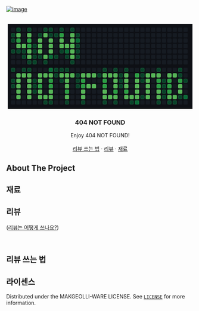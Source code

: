 <a name="readme-top"></a>

[![image](https://img.shields.io/badge/%EB%8D%B0%EC%9D%BC%EB%A6%AC%EC%83%B7-white?style=flat&color=FF9500)](https://dailyshot.co)

<br />
<div align="center">
  <a href="https://dailyshot.co" target="_blank">
    <img src="images/logo.png" alt="Logo" width="496" height="228">
  </a>

  <h3 align="center">404 NOT FOUND</h3>

  <p align="center">
    Enjoy 404 NOT FOUND!
    <br />
    <br />
    <a href="#리뷰-쓰는-법">리뷰 쓰는 법</a>
    ·
    <a href="#리뷰">리뷰</a>
    ·
    <a href="#재료">재료</a>
  </p>
</div>

## About The Project

## 재료

## 리뷰
<p align="left">(<a href="#리뷰-쓰는-법">리뷰는 어떻게 쓰나요?</a>)</p>
<br/>
<!-- 리뷰 형식 -->
<!-- - @<GitHub 유저네임> : <별점(5점 만점)> / <리뷰 내용> -->

## 리뷰 쓰는 법

## 라이센스
Distributed under the MAKGEOLLI-WARE LICENSE. See [`LICENSE`](https://github.com/c-makgeolli/404-not-found-makgeolli/blob/main/LICENSE) for more information.
